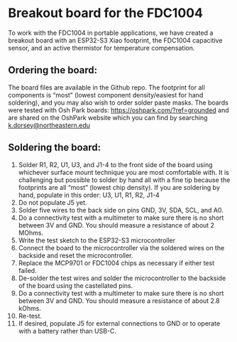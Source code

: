 # Breakout board for the FDC1004
To work with the FDC1004 in portable applications, we have created a breakout board with an ESP32-S3 Xiao footprint, the FDC1004 capacitive sensor, and an active thermistor for temperature compensation. 

## Ordering the board: 
The board files are available in the Github repo. The footprint for all components is “most” (lowest component density/easiest for hand soldering), and you may also wish to order solder paste masks. The boards were tested with Osh Park boards: https://oshpark.com/?ref=grounded and are shared on the OshPark website which you can find by searching k.dorsey@northeastern.edu 

## Soldering the board: 
1. Solder R1, R2, U1, U3, and J1-4 to the front side of the board using whichever surface mount technique you are most comfortable with. It is challenging but possible to solder by hand all with a fine tip because the footprints are all “most” (lowest chip density). If you are soldering by hand, populate in this order: U3, U1, R1, R2, J1-4
2. Do not populate J5 yet.
3. Solder five wires to the back side on pins GND, 3V, SDA, SCL, and A0. 
4. Do a connectivity test with a multimeter to make sure there is no short between 3V and GND. You should measure a resistance of about 2 MOhms.
5. Write the test sketch to the ESP32-S3 microcontroller
6. Connect the board to the microcontroller via the soldered wires on the backside and reset the microcontroller.
7. Replace the MCP9701 or FDC1004 chips as necessary if either test failed. 
8. De-solder the test wires and solder the microcontroller to the backside of the board using the castellated pins. 
9. Do a connectivity test with a multimeter to make sure there is no short between 3V and GND. You should measure a resistance of about 2.8 kOhms.
10. Re-test.
11. If desired, populate J5 for external connections to GND or to operate with a battery rather than USB-C.

